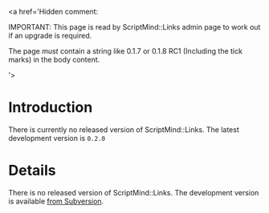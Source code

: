 <a href='Hidden comment: 

IMPORTANT: This page is read by ScriptMind::Links admin page to work out if an upgrade is required.

The page *must* contain a string like 0.1.7 or 0.1.8 RC1 (Including the tick marks) in the body content.

'></a>
# Introduction #
There is currently no released version of ScriptMind::Links.
The latest development version is `0.2.0`


# Details #

There is no released version of ScriptMind::Links. The development version is available <a href='http://code.google.com/p/scriptmind-links/source/checkout'>from Subversion</a>.